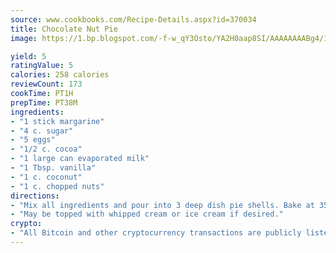 ```yaml
---
source: www.cookbooks.com/Recipe-Details.aspx?id=370034
title: Chocolate Nut Pie
image: https://1.bp.blogspot.com/-f-w_qY3Osto/YA2H0aap8SI/AAAAAAAABg4/17myAO5s9b8JksYvWDXpYkaDlcY0g6k_gCLcBGAsYHQ/s296/3.png

yield: 5
ratingValue: 5
calories: 258 calories
reviewCount: 173
cookTime: PT1H
prepTime: PT38M
ingredients:
- "1 stick margarine"
- "4 c. sugar"
- "5 eggs"
- "1/2 c. cocoa"
- "1 large can evaporated milk"
- "1 Tbsp. vanilla"
- "1 c. coconut"
- "1 c. chopped nuts"
directions:
- "Mix all ingredients and pour into 3 deep dish pie shells. Bake at 350u00b0 for 50 minutes."
- "May be topped with whipped cream or ice cream if desired."
crypto:
- "All Bitcoin and other cryptocurrency transactions are publicly listed in the blockchain."
---
```

